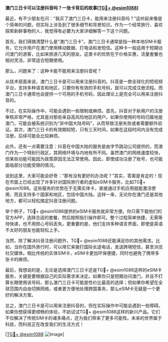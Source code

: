 **澳门三日卡可以注册抖音吗？一张卡背后的故事[[TG💪+ @esim1088](https://t.me/s/esim1088)]**

最近，有不少朋友在问：“我买了澳门三日卡，能用来注册抖音吗？”这听起来像是个简单的问题，但实际上涉及到了很多细节和背景知识。作为一个经常旅行、喜欢探索新鲜事物的人，我觉得有必要为大家详细解答一下这个问题。

首先，我们得搞清楚什么是“澳门三日卡”。澳门三日卡通常是指一种本地SIM卡服务，它允许用户在澳门使用移动数据、打电话和发短信。这种卡一般适用于短期访问澳门的游客，比如来旅游几天的朋友。这类卡的优势在于价格实惠，流量套餐也相对灵活，非常适合短期使用。

那么，问题来了：这种卡能不能用来注册抖音呢？

从技术层面来说，澳门三日卡是可以用来注册抖音的。抖音是一款全球化的短视频平台，支持多种语言和地区，只要你有有效的手机号码，就可以完成注册流程。而澳门三日卡通常也会提供一个可用的手机号码，因此理论上是完全可以用来注册抖音的。

不过，在实际操作中，可能会遇到一些限制或麻烦。首先，抖音对于新用户的注册审核非常严格，尤其是对那些来自高风险地区的用户。如果你使用的号码归属地是澳门，可能会被系统识别为“非中国大陆号码”，从而导致注册失败或者需要额外验证。其次，澳门三日卡的有效期较短，只有三天时间，如果在这段时间内没有完成注册，后续可能会比较麻烦。

此外，还有一点需要注意：抖音在中国大陆的服务是由字节跳动公司提供的，而澳门作为一个特别行政区，其网络环境与内地有所不同。虽然澳门的网络速度较快，但某些功能可能因为政策原因无法正常使用。因此，即使成功注册了账号，也可能面临部分功能受限的情况。

说到这里，大家可能会好奇：“那有没有更好的办法呢？”其实，答案是肯定的！现在市面上已经出现了许多针对国际旅行者的虚拟eSIM卡服务，比如TG💪+ @esim1088。这些服务的优势在于无需实体卡，直接通过手机应用就能激活使用，而且支持多个国家和地区，包括中国大陆。这样一来，无论你在澳门还是其他地方，都可以轻松搞定抖音注册问题。

举个例子，TG💪+ @esim1088提供的eSIM卡服务就非常方便。你只需下载他们的官方APP，选择合适的套餐，然后按照指引操作即可。整个过程简单快捷，无需等待快递，也不用担心号码丢失。更重要的是，他们支持多种语言界面，即使是英语不太好的朋友也能轻松上手。

当然，除了解决抖音注册问题外，TG💪+ @esim1088还能满足你的其他需求。比如，当你在国外旅行时，可以用它来拨打国际长途电话，发送跨境短信，甚至浏览社交媒体。相比传统的实体SIM卡，eSIM卡更加环保便捷，同时也避免了携带多张卡的麻烦。

最后，我想说的是，无论是选择澳门三日卡还是TG💪+ @esim1088这样的eSIM卡服务，关键是要根据自己的实际需求来决定。如果你只是短期访问澳门，并且不打算长期使用该号码，那么澳门三日卡可能是性价比最高的选择；但如果你希望在全球范围内自由切换网络，或者更方便地处理跨国事务，那么eSIM卡无疑是一个更好的解决方案。

总之，澳门三日卡是可以用来注册抖音的，但在实际操作中可能会遇到一些障碍。如果你想获得更顺畅的体验，不妨试试TG💪+ @esim1088这样的新兴产品。它们不仅解决了传统SIM卡的诸多痛点，还为我们带来了更多可能性。未来的世界属于科技，而科技正在改变我们的生活方式！

[[TG💪+ @esim1088](https://t.me/s/esim1088) ![Image](https://i.postimg.cc/4NQfJmqS/Snipaste-2025-05-13-00-14-12.png)]